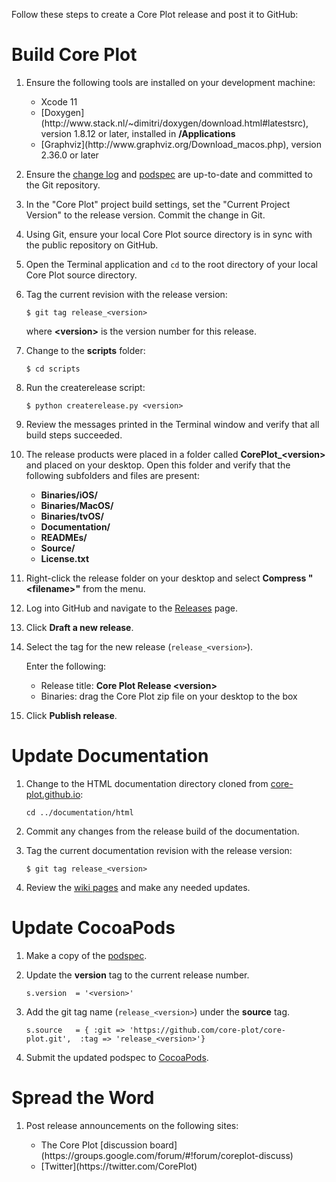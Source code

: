 Follow these steps to create a Core Plot release and post it to GitHub:

# Build Core Plot

1. Ensure the following tools are installed on your development machine:

    <ul>
        <li>Xcode 11</li>
        <li>[Doxygen](http://www.stack.nl/~dimitri/doxygen/download.html#latestsrc), version 1.8.12 or later, installed in <strong>/Applications</strong></li>
        <li>[Graphviz](http://www.graphviz.org/Download_macos.php), version 2.36.0 or later</li>
    </ul>

2. Ensure the [change log](https://github.com/core-plot/core-plot/blob/master/documentation/changelog.markdown) and [podspec](https://github.com/core-plot/core-plot/blob/master/CorePlot.podspec) are up-to-date and committed to the Git repository.

3. In the "Core Plot" project build settings, set the "Current Project Version" to the release version. Commit the change in Git.

4. Using Git, ensure your local Core Plot source directory is in sync with the public repository on GitHub.

5. Open the Terminal application and `cd` to the root directory of your local Core Plot source directory.

6. Tag the current revision with the release version:

    `$ git tag release_<version>`
    
    where **&lt;version&gt;** is the version number for this release.

7. Change to the **scripts** folder:

    `$ cd scripts`

8. Run the createrelease script:

    `$ python createrelease.py <version>`

9. Review the messages printed in the Terminal window and verify that all build steps succeeded.

10. The release products were placed in a folder called **CorePlot_&lt;version&gt;** and placed on your desktop. Open this folder and verify that the following subfolders and files are present:

    <ul>
        <li><strong>Binaries/iOS/</strong></li>
        <li><strong>Binaries/MacOS/</strong></li>
        <li><strong>Binaries/tvOS/</strong></li>
        <li><strong>Documentation/</strong></li>
        <li><strong>READMEs/</strong></li>
        <li><strong>Source/</strong></li>
        <li><strong>License.txt</strong></li>
    </ul>

11. Right-click the release folder on your desktop and select **Compress "&lt;filename&gt;"** from the menu.

12. Log into GitHub and navigate to the [Releases](https://github.com/core-plot/core-plot/releases) page.

13. Click **Draft a new release**.

14. Select the tag for the new release (`release_<version>`).

    Enter the following:

    <ul>
        <li>Release title: <strong>Core Plot Release &lt;version&gt;</strong></li>
        <li>Binaries: drag the Core Plot zip file on your desktop to the box</li>
    </ul>
    
15. Click **Publish release**.

# Update Documentation

1. Change to the HTML documentation directory cloned from [core-plot.github.io](https://github.com/core-plot/core-plot.github.io):

    `cd ../documentation/html`

2. Commit any changes from the release build of the documentation.

3. Tag the current documentation revision with the release version:

    `$ git tag release_<version>`
    
4. Review the [wiki pages](https://github.com/core-plot/core-plot/wiki) and make any needed updates.

# Update CocoaPods

1. Make a copy of the [podspec](https://github.com/core-plot/core-plot/blob/master/CorePlot.podspec).

2. Update the **version** tag to the current release number.

    `s.version  = '<version>'`

3. Add the git tag name (`release_<version>`) under the **source** tag.

    `s.source   = { :git => 'https://github.com/core-plot/core-plot.git', 
                    :tag => 'release_<version>'}`

4. Submit the updated podspec to [CocoaPods](https://github.com/CocoaPods/CocoaPods).

# Spread the Word

1. Post release announcements on the following sites:

    <ul>
        <li>The Core Plot [discussion board](https://groups.google.com/forum/#!forum/coreplot-discuss)</li>
        <li>[Twitter](https://twitter.com/CorePlot)</li>
    </ul>
